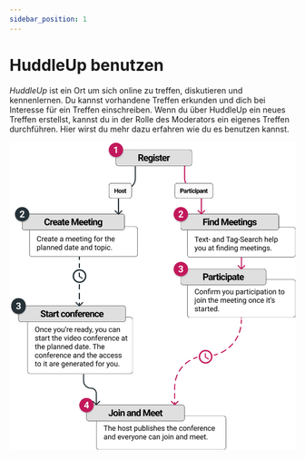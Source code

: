 ```yaml
---
sidebar_position: 1
---
```


# HuddleUp benutzen

_HuddleUp_ ist ein Ort um sich online zu treffen, diskutieren und kennenlernen. Du kannst vorhandene Treffen erkunden und dich bei Interesse für ein Treffen einschreiben. Wenn du über HuddleUp ein neues Treffen erstellst, kannst du in der Rolle des Moderators ein eigenes Treffen durchführen. Hier wirst du mehr dazu erfahren wie du es benutzen kannst.

![Startseite](/img/process-en.png)
